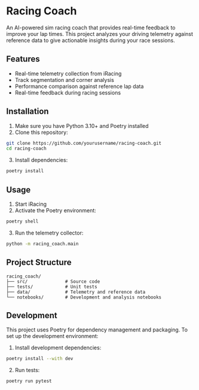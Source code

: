 # Racing Coach

An AI-powered sim racing coach that provides real-time feedback to improve your lap times. This project analyzes your driving telemetry against reference data to give actionable insights during your race sessions.

## Features

- Real-time telemetry collection from iRacing
- Track segmentation and corner analysis
- Performance comparison against reference lap data
- Real-time feedback during racing sessions

## Installation

1. Make sure you have Python 3.10+ and Poetry installed
2. Clone this repository:

```bash
git clone https://github.com/yourusername/racing-coach.git
cd racing-coach
```

3. Install dependencies:

```bash
poetry install
```

## Usage

1. Start iRacing
2. Activate the Poetry environment:

```bash
poetry shell
```

3. Run the telemetry collector:

```bash
python -m racing_coach.main
```

## Project Structure

```
racing_coach/
├── src/              # Source code
├── tests/            # Unit tests
├── data/             # Telemetry and reference data
└── notebooks/        # Development and analysis notebooks
```

## Development

This project uses Poetry for dependency management and packaging. To set up the development environment:

1. Install development dependencies:

```bash
poetry install --with dev
```

2. Run tests:

```bash
poetry run pytest
```
